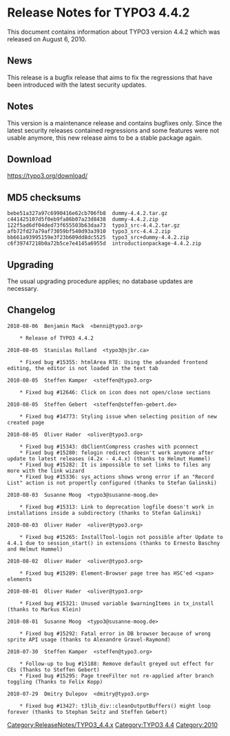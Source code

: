 Release Notes for TYPO3 4.4.2
=============================

This document contains information about TYPO3 version 4.4.2 which was
released on August 6, 2010.

News
----

This release is a bugfix release that aims to fix the regressions that
have been introduced with the latest security updates.

Notes
-----

This version is a maintenance release and contains bugfixes only. Since
the latest security releases contained regressions and some features
were not usable anymore, this new release aims to be a stable package
again.

Download
--------

<https://typo3.org/download/>

MD5 checksums
-------------

    bebe51a327a97c6990416e62cb706fb8  dummy-4.4.2.tar.gz
    c441425107d5f0eb9fa86b07a23d8438  dummy-4.4.2.zip
    122f5ad6df04ded73f655503b63daa73  typo3_src-4.4.2.tar.gz
    afb72fd27a79af73059bf540d93a3910  typo3_src-4.4.2.zip
    bb661a93995159e3f23b609dd8dc5525  typo3_src+dummy-4.4.2.zip
    c6f39747218b0a72b5ce7e4145a6955d  introductionpackage-4.4.2.zip

Upgrading
---------

The usual upgrading procedure applies; no database updates are
necessary.

Changelog
---------

    2010-08-06  Benjamin Mack  <benni@typo3.org>

        * Release of TYPO3 4.4.2

    2010-08-05  Stanislas Rolland  <typo3@sjbr.ca>

        * Fixed bug #15355: htmlArea RTE: Using the advanded frontend editing, the editor is not loaded in the text tab

    2010-08-05  Steffen Kamper  <steffen@typo3.org>

        * Fixed bug #12646: Click on icon does not open/close sections

    2010-08-05  Steffen Gebert  <steffen@steffen-gebert.de>

        * Fixed bug #14773: Styling issue when selecting position of new created page

    2010-08-05  Oliver Hader  <oliver@typo3.org>

        * Fixed bug #15343: dbClientCompress crashes with pconnect
        * Fixed bug #15280: felogin redirect doesn't work anymore after update to latest releases (4.2x - 4.4.x) (thanks to Helmut Hummel)
        * Fixed bug #15282: It is impossible to set links to files any more with the link wizard
        * Fixed bug #15336: sys_actions shows wrong error if an "Record List" action is not propertly configured (thanks to Stefan Galinski)

    2010-08-03  Susanne Moog  <typo3@susanne-moog.de>

        * Fixed bug #15313: Link to deprecation logfile doesn't work in installations inside a subdirectory (thanks to Stefan Galinski)

    2010-08-03  Oliver Hader  <oliver@typo3.org>

        * Fixed bug #15265: InstallTool-login not possible after Update to 4.4.1 due to session_start() in extensions (thanks to Ernesto Baschny and Helmut Hummel)

    2010-08-02  Oliver Hader  <oliver@typo3.org>

        * Fixed bug #15289: Element-Browser page tree has HSC'ed <span> elements

    2010-08-01  Oliver Hader  <oliver@typo3.org>

        * Fixed bug #15321: Unused variable $warningItems in tx_install (thanks to Markus Klein)

    2010-08-01  Susanne Moog  <typo3@susanne-moog.de>

        * Fixed bug #15292: Fatal error in DB browser because of wrong sprite API usage (thanks to Alexandre Gravel-Raymond)

    2010-07-30  Steffen Kamper  <steffen@typo3.org>

        * Follow-up to bug #15188: Remove default greyed out effect for CEs (Thanks to Steffen Gebert)
        * Fixed bug #15295: Page treeFilter not re-applied after branch toggling (Thanks to Felix Kopp)
        
    2010-07-29  Dmitry Dulepov  <dmitry@typo3.org>

        * Fixed bug #13427: t3lib_div::cleanOutputBuffers() might loop forever (thanks to Stephan Seitz and Steffen Gebert)

<Category:ReleaseNotes/TYPO3_4.4.x> [Category:TYPO3
4.4](Category:TYPO3_4.4 "wikilink") <Category:2010>
